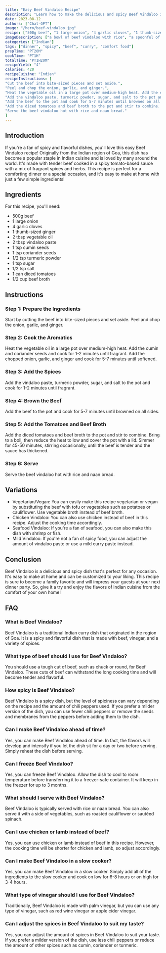 ```yaml
---
title: "Easy Beef Vindaloo Recipe"
description: "Learn how to make the delicious and spicy Beef Vindaloo in this easy-to-follow recipe. Perfect for a comforting dinner or a special occasion!"
date: 2023-08-12
authors: ["Chat-GPT"]
image: "/hero/beef-vindaloo.jpg"
recipe: ["500g beef", "1 large onion", "4 garlic cloves", "1 thumb-sized ginger", "2 tbsp vegetable oil", "2 tbsp vindaloo paste", "1 tsp cumin seeds", "1 tsp coriander seeds", "1/2 tsp turmeric powder", "1 tsp sugar", "1/2 tsp salt", "1 can diced tomatoes", "1/2 cup beef broth"]
imageDescription: ["a bowl of beef vindaloo with rice", "a spoonful of beef vindaloo", "a plate of rice and beef vindaloo", "spices and herbs for cooking"]
categories: ["Indian"]
tags: ["dinner", "spicy", "beef", "curry", "comfort food"]
prepTime: "PT20M"
cookTime: "PT1H"
totalTime: "PT1H20M"
recipeYield: "4"
calories: 420
recipeCuisine: "Indian"
recipeInstructions: [
"Cut the beef into bite-sized pieces and set aside.",
"Peel and chop the onion, garlic, and ginger.",
"Heat the vegetable oil in a large pot over medium-high heat. Add the cumin and coriander seeds and cook for 1-2 minutes until fragrant. Add the chopped onion, garlic, and ginger and cook for 5-7 minutes until softened.",
"Add the vindaloo paste, turmeric powder, sugar, and salt to the pot and cook for 1-2 minutes until fragrant.",
"Add the beef to the pot and cook for 5-7 minutes until browned on all sides.",
"Add the diced tomatoes and beef broth to the pot and stir to combine. Bring to a boil, then reduce the heat to low and cover the pot with a lid. Simmer for 45-50 minutes, stirring occasionally, until the beef is tender and the sauce has thickened.",
"Serve the beef vindaloo hot with rice and naan bread."
]
---
```


## Introduction

If you're a fan of spicy and flavorful dishes, you'll love this easy Beef Vindaloo recipe! Originally from the Indian region of Goa, this dish has become a popular staple in Indian cuisine and is loved by many around the world. It's made with tender beef cooked in a spicy tomato-based sauce with a mix of fragrant spices and herbs. This recipe is perfect for a comforting dinner or a special occasion, and it's easy to make at home with just a few simple ingredients!

## Ingredients

For this recipe, you'll need:

- 500g beef
- 1 large onion
- 4 garlic cloves
- 1 thumb-sized ginger
- 2 tbsp vegetable oil
- 2 tbsp vindaloo paste
- 1 tsp cumin seeds
- 1 tsp coriander seeds
- 1/2 tsp turmeric powder
- 1 tsp sugar
- 1/2 tsp salt
- 1 can diced tomatoes
- 1/2 cup beef broth

## Instructions

### Step 1: Prepare the Ingredients

Start by cutting the beef into bite-sized pieces and set aside. Peel and chop the onion, garlic, and ginger.

### Step 2: Cook the Aromatics

Heat the vegetable oil in a large pot over medium-high heat. Add the cumin and coriander seeds and cook for 1-2 minutes until fragrant. Add the chopped onion, garlic, and ginger and cook for 5-7 minutes until softened.

### Step 3: Add the Spices

Add the vindaloo paste, turmeric powder, sugar, and salt to the pot and cook for 1-2 minutes until fragrant.

### Step 4: Brown the Beef

Add the beef to the pot and cook for 5-7 minutes until browned on all sides.

### Step 5: Add the Tomatoes and Beef Broth

Add the diced tomatoes and beef broth to the pot and stir to combine. Bring to a boil, then reduce the heat to low and cover the pot with a lid. Simmer for 45-50 minutes, stirring occasionally, until the beef is tender and the sauce has thickened.

### Step 6: Serve

Serve the beef vindaloo hot with rice and naan bread.

## Variations

- Vegetarian/Vegan: You can easily make this recipe vegetarian or vegan by substituting the beef with tofu or vegetables such as potatoes or cauliflower. Use vegetable broth instead of beef broth.
- Chicken Vindaloo: You can also use chicken instead of beef in this recipe. Adjust the cooking time accordingly.
- Seafood Vindaloo: If you're a fan of seafood, you can also make this dish with shrimp or fish.
- Mild Vindaloo: If you're not a fan of spicy food, you can adjust the amount of vindaloo paste or use a mild curry paste instead.

## Conclusion

Beef Vindaloo is a delicious and spicy dish that's perfect for any occasion. It's easy to make at home and can be customized to your liking. This recipe is sure to become a family favorite and will impress your guests at your next dinner party. So, give it a try and enjoy the flavors of Indian cuisine from the comfort of your own home!

## FAQ

### What is Beef Vindaloo?

Beef Vindaloo is a traditional Indian curry dish that originated in the region of Goa. It is a spicy and flavorful dish that is made with beef, vinegar, and a variety of spices.

### What type of beef should I use for Beef Vindaloo?

You should use a tough cut of beef, such as chuck or round, for Beef Vindaloo. These cuts of beef can withstand the long cooking time and will become tender and flavorful.

### How spicy is Beef Vindaloo?

Beef Vindaloo is a spicy dish, but the level of spiciness can vary depending on the recipe and the amount of chili peppers used. If you prefer a milder version of the dish, you can use fewer chili peppers or remove the seeds and membranes from the peppers before adding them to the dish.

### Can I make Beef Vindaloo ahead of time?

Yes, you can make Beef Vindaloo ahead of time. In fact, the flavors will develop and intensify if you let the dish sit for a day or two before serving. Simply reheat the dish before serving.

### Can I freeze Beef Vindaloo?

Yes, you can freeze Beef Vindaloo. Allow the dish to cool to room temperature before transferring it to a freezer-safe container. It will keep in the freezer for up to 3 months.

### What should I serve with Beef Vindaloo?

Beef Vindaloo is typically served with rice or naan bread. You can also serve it with a side of vegetables, such as roasted cauliflower or sautéed spinach.

### Can I use chicken or lamb instead of beef?

Yes, you can use chicken or lamb instead of beef in this recipe. However, the cooking time will be shorter for chicken and lamb, so adjust accordingly.

### Can I make Beef Vindaloo in a slow cooker?

Yes, you can make Beef Vindaloo in a slow cooker. Simply add all of the ingredients to the slow cooker and cook on low for 6-8 hours or on high for 3-4 hours.

### What type of vinegar should I use for Beef Vindaloo?

Traditionally, Beef Vindaloo is made with palm vinegar, but you can use any type of vinegar, such as red wine vinegar or apple cider vinegar.

### Can I adjust the spices in Beef Vindaloo to suit my taste?

Yes, you can adjust the amount of spices in Beef Vindaloo to suit your taste. If you prefer a milder version of the dish, use less chili peppers or reduce the amount of other spices such as cumin, coriander or turmeric.